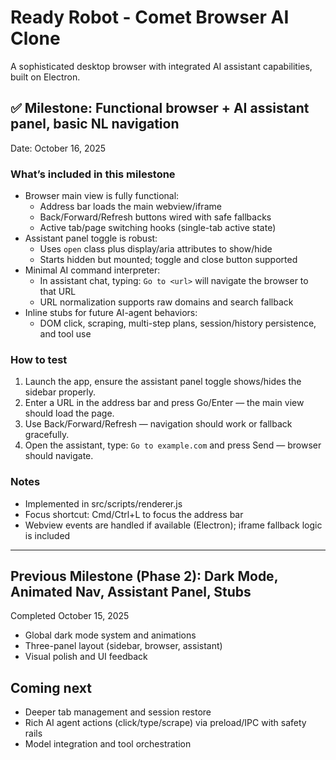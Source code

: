 # Ready Robot - Comet Browser AI Clone
A sophisticated desktop browser with integrated AI assistant capabilities, built on Electron.

## ✅ Milestone: Functional browser + AI assistant panel, basic NL navigation
Date: October 16, 2025

### What’s included in this milestone
- Browser main view is fully functional:
  - Address bar loads the main webview/iframe
  - Back/Forward/Refresh buttons wired with safe fallbacks
  - Active tab/page switching hooks (single-tab active state)
- Assistant panel toggle is robust:
  - Uses `open` class plus display/aria attributes to show/hide
  - Starts hidden but mounted; toggle and close button supported
- Minimal AI command interpreter:
  - In assistant chat, typing: `Go to <url>` will navigate the browser to that URL
  - URL normalization supports raw domains and search fallback
- Inline stubs for future AI-agent behaviors:
  - DOM click, scraping, multi-step plans, session/history persistence, and tool use

### How to test
1) Launch the app, ensure the assistant panel toggle shows/hides the sidebar properly.
2) Enter a URL in the address bar and press Go/Enter — the main view should load the page.
3) Use Back/Forward/Refresh — navigation should work or fallback gracefully.
4) Open the assistant, type: `Go to example.com` and press Send — browser should navigate.

### Notes
- Implemented in src/scripts/renderer.js
- Focus shortcut: Cmd/Ctrl+L to focus the address bar
- Webview events are handled if available (Electron); iframe fallback logic is included

---

## Previous Milestone (Phase 2): Dark Mode, Animated Nav, Assistant Panel, Stubs
Completed October 15, 2025
- Global dark mode system and animations
- Three-panel layout (sidebar, browser, assistant)
- Visual polish and UI feedback

## Coming next
- Deeper tab management and session restore
- Rich AI agent actions (click/type/scrape) via preload/IPC with safety rails
- Model integration and tool orchestration
